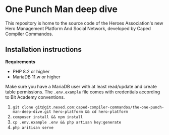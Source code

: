 # One Punch Man deep dive

This repository is home to the source code of the Heroes Association's new Hero Management
Platform And Social Network, developed by Caped Compiler Commandos.

## Installation instructions

**Requirements**

-   PHP 8.2 or higher
-   MariaDB 11.w or higher

Make sure you have a MariaDB user with at least read/update and create table permissions.
The `.env.example` file comes with credentials according to Bit Academy conventions.

1. `git clone git@git.nexed.com:caped-compiler-commandos/the-one-punch-man-deep-dive.git hero-platform && cd hero-platform`
2. `composer install && npm install`
3. `cp .env.example .env && php artisan key:generate`
4. `php aritisan serve`
